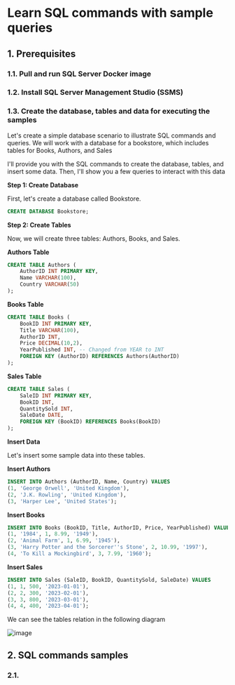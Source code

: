 # Learn SQL commands with sample queries

## 1. Prerequisites

### 1.1. Pull and run SQL Server Docker image 


### 1.2. Install SQL Server Management Studio (SSMS)


### 1.3. Create the database, tables and data for executing the samples

Let's create a simple database scenario to illustrate SQL commands and queries. We will work with a database for a bookstore, which includes tables for Books, Authors, and Sales

I'll provide you with the SQL commands to create the database, tables, and insert some data. Then, I'll show you a few queries to interact with this data

**Step 1: Create Database**

First, let's create a database called Bookstore.

```sql
CREATE DATABASE Bookstore;
```

**Step 2: Create Tables**

Now, we will create three tables: Authors, Books, and Sales.

**Authors Table**

```sql
CREATE TABLE Authors (
    AuthorID INT PRIMARY KEY,
    Name VARCHAR(100),
    Country VARCHAR(50)
);
```

**Books Table**

```sql
CREATE TABLE Books (
    BookID INT PRIMARY KEY,
    Title VARCHAR(100),
    AuthorID INT,
    Price DECIMAL(10,2),
    YearPublished INT, -- Changed from YEAR to INT
    FOREIGN KEY (AuthorID) REFERENCES Authors(AuthorID)
);
```

**Sales Table**

```sql
CREATE TABLE Sales (
    SaleID INT PRIMARY KEY,
    BookID INT,
    QuantitySold INT,
    SaleDate DATE,
    FOREIGN KEY (BookID) REFERENCES Books(BookID)
);
```
**Insert Data**

Let's insert some sample data into these tables.

**Insert Authors**

```sql
INSERT INTO Authors (AuthorID, Name, Country) VALUES
(1, 'George Orwell', 'United Kingdom'),
(2, 'J.K. Rowling', 'United Kingdom'),
(3, 'Harper Lee', 'United States');
```

**Insert Books**

```sql
INSERT INTO Books (BookID, Title, AuthorID, Price, YearPublished) VALUES
(1, '1984', 1, 8.99, '1949'),
(2, 'Animal Farm', 1, 6.99, '1945'),
(3, 'Harry Potter and the Sorcerer''s Stone', 2, 10.99, '1997'),
(4, 'To Kill a Mockingbird', 3, 7.99, '1960');
```

**Insert Sales**

```sql
INSERT INTO Sales (SaleID, BookID, QuantitySold, SaleDate) VALUES
(1, 1, 500, '2023-01-01'),
(2, 2, 300, '2023-02-01'),
(3, 3, 800, '2023-03-01'),
(4, 4, 400, '2023-04-01');
```

We can see the tables relation in the following diagram

![image](https://github.com/luiscoco/SQL-Commands/assets/32194879/f8821aad-e698-42ea-9ce7-1796aa586c4b)


## 2. SQL commands samples


### 2.1. 
